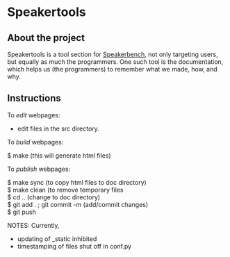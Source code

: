 # Speakertools

## About the project

<p>Speakertools is a tool section for
<a href="https://speakerbench.com">Speakerbench</a>, not only targeting
users, but equally as much the programmers. One such tool is the
documentation, which helps us (the programmers) to remember what we
made, how, and why.</p>

## Instructions

To *edit* webpages:

- edit files in the src directory.

To *build* webpages:

$ make (this will generate html files)

To *publish* webpages:

$ make sync  (to copy html files to doc directory)\
$ make clean (to remove temporary files\
$ cd .. (change to doc directory)\
$ git add . ; git commit -m <message> (add/commit changes)\
$ git push

NOTES: Currently,

- updating of _static inhibited
- timestamping of files shut off in conf.py
